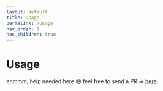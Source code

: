 ```yaml
---
layout: default
title: Usage
permalink: /usage
nav_order: 1
has_children: true
---
```


# Usage

ehmmm, help needed here :smile: feel free to send a PR => [here](https://framagit.org/les/gancio/tree/master/docs)
